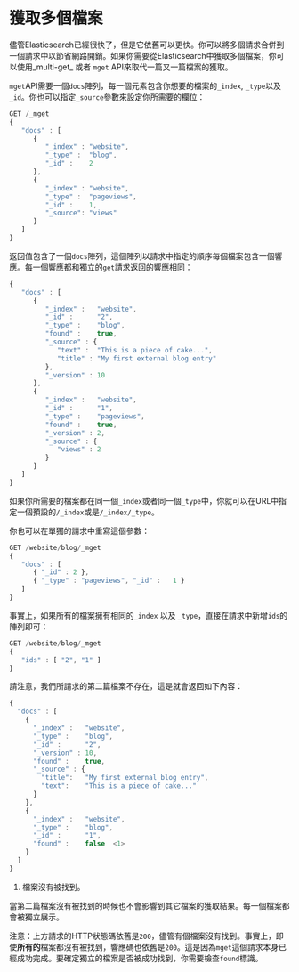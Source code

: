 # 獲取多個檔案

儘管Elasticsearch已經很快了，但是它依舊可以更快。你可以將多個請求合併到一個請求中以節省網路開銷。如果你需要從Elasticsearch中獲取多個檔案，你可以使用_multi-get_ 或者 `mget` API來取代一篇又一篇檔案的獲取。

`mget`API需要一個`docs`陣列，每一個元素包含你想要的檔案的`_index`, `_type`以及`_id`。你也可以指定`_source`參數來設定你所需要的欄位：

```js
GET /_mget
{
   "docs" : [
      {
         "_index" : "website",
         "_type" :  "blog",
         "_id" :    2
      },
      {
         "_index" : "website",
         "_type" :  "pageviews",
         "_id" :    1,
         "_source": "views"
      }
   ]
}
```
返回值包含了一個`docs`陣列，這個陣列以請求中指定的順序每個檔案包含一個響應。每一個響應都和獨立的`get`請求返回的響應相同：


```js
{
   "docs" : [
      {
         "_index" :   "website",
         "_id" :      "2",
         "_type" :    "blog",
         "found" :    true,
         "_source" : {
            "text" :  "This is a piece of cake...",
            "title" : "My first external blog entry"
         },
         "_version" : 10
      },
      {
         "_index" :   "website",
         "_id" :      "1",
         "_type" :    "pageviews",
         "found" :    true,
         "_version" : 2,
         "_source" : {
            "views" : 2
         }
      }
   ]
}
```
如果你所需要的檔案都在同一個`_index`或者同一個`_type`中，你就可以在URL中指定一個預設的`/_index`或是`/_index/_type`。

你也可以在單獨的請求中重寫這個參數：

```js
GET /website/blog/_mget
{
   "docs" : [
      { "_id" : 2 },
      { "_type" : "pageviews", "_id" :   1 }
   ]
}
```
事實上，如果所有的檔案擁有相同的`_index` 以及 `_type`，直接在請求中新增`ids`的陣列即可：

```js
GET /website/blog/_mget
{
   "ids" : [ "2", "1" ]
}
```
請注意，我們所請求的第二篇檔案不存在，這是就會返回如下內容：

```js
{
  "docs" : [
    {
      "_index" :   "website",
      "_type" :    "blog",
      "_id" :      "2",
      "_version" : 10,
      "found" :    true,
      "_source" : {
        "title":   "My first external blog entry",
        "text":    "This is a piece of cake..."
      }
    },
    {
      "_index" :   "website",
      "_type" :    "blog",
      "_id" :      "1",
      "found" :    false  <1>
    }
  ]
}
```
1. 檔案沒有被找到。

當第二篇檔案沒有被找到的時候也不會影響到其它檔案的獲取結果。每一個檔案都會被獨立展示。

注意：上方請求的HTTP狀態碼依舊是`200`，儘管有個檔案沒有找到。事實上，即使**所有的**檔案都沒有被找到，響應碼也依舊是`200`。這是因為`mget`這個請求本身已經成功完成。要確定獨立的檔案是否被成功找到，你需要檢查`found`標識。

